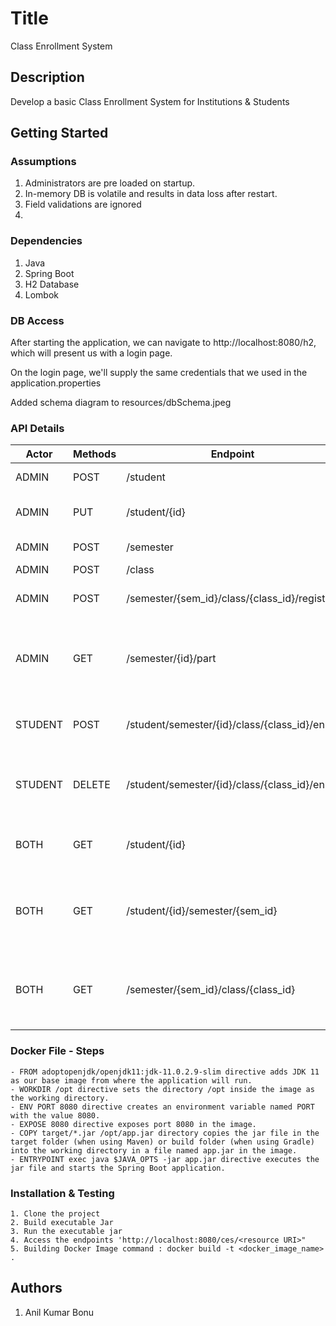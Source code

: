 # Title

Class Enrollment System

## Description

Develop a basic Class Enrollment System for Institutions & Students

## Getting Started

### Assumptions
1. Administrators are pre loaded on startup.
2. In-memory DB is volatile and results in data loss after restart.
3. Field validations are ignored
4. 

### Dependencies
1. Java
2. Spring Boot
3. H2 Database
4. Lombok

### DB Access
After starting the application, we can navigate to http://localhost:8080/h2, which will present us with a login page.

On the login page, we'll supply the same credentials that we used in the application.properties

Added schema diagram to resources/dbSchema.jpeg


### API Details

| Actor   | Methods | Endpoint                                       | Details                                                    |
|---------|---------|------------------------------------------------|------------------------------------------------------------|
| ADMIN   | POST    | /student                                       | Add a student                                              |
| ADMIN   | PUT     | /student/{id}                                  | Edit Student Information                                   |
| ADMIN   | POST    | /semester                                      | Add Semester                                               |  
| ADMIN   | POST    | /class                                         | Add Class                                                  |
| ADMIN   | POST    | /semester/{sem_id}/class/{class_id}/register   | Register a class in Semester                               | 
| ADMIN   | GET     | /semester/{id}/part                            | Lists all the part time students enrolled for the semester |
| STUDENT | POST    | /student/semester/{id}/class/{class_id}/enroll | Enroll student to class and Semester                       |
| STUDENT | DELETE  | /student/semester/{id}/class/{class_id}/enroll | De-list student from class and semester                    | 
| BOTH    | GET     | /student/{id}                                  | Full History of classed enrolled by student                |
| BOTH    | GET     | /student/{id}/semester/{sem_id}                | List of classed enrolled by a student in a Semester        |
| BOTH    | GET     | /semester/{sem_id}/class/{class_id}            | List of Students enrolled for a class in semester          |


### Docker File - Steps

    - FROM adoptopenjdk/openjdk11:jdk-11.0.2.9-slim directive adds JDK 11 as our base image from where the application will run.
    - WORKDIR /opt directive sets the directory /opt inside the image as the working directory.
    - ENV PORT 8080 directive creates an environment variable named PORT with the value 8080.
    - EXPOSE 8080 directive exposes port 8080 in the image.
    - COPY target/*.jar /opt/app.jar directory copies the jar file in the target folder (when using Maven) or build folder (when using Gradle) into the working directory in a file named app.jar in the image.
    - ENTRYPOINT exec java $JAVA_OPTS -jar app.jar directive executes the jar file and starts the Spring Boot application.

### Installation & Testing

    1. Clone the project
    2. Build executable Jar
    3. Run the executable jar
    4. Access the endpoints 'http://localhost:8080/ces/<resource URI>"
    5. Building Docker Image command : docker build -t <docker_image_name> .


## Authors
1. Anil Kumar Bonu